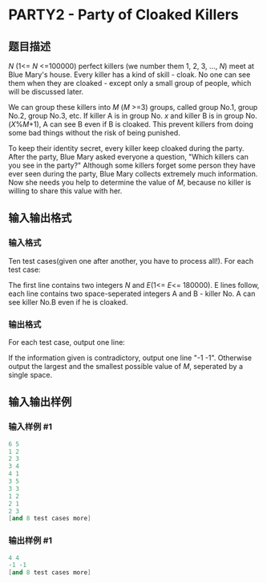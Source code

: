 # PARTY2 - Party of Cloaked Killers

## 题目描述

_N_ (1<= _N_ <=100000) perfect killers (we number them 1, 2, 3, ..., _N_) meet at Blue Mary's house. Every killer has a kind of skill - cloak. No one can see them when they are cloaked - except only a small group of people, which will be discussed later.

We can group these killers into _M_ (_M_ >=3) groups, called group No.1, group No.2, group No.3, etc. If killer A is in group No. _x_ and killer B is in group No. (_X_%_M_+1), A can see B even if B is cloaked. This prevent killers from doing some bad things without the risk of being punished.

To keep their identity secret, every killer keep cloaked during the party. After the party, Blue Mary asked everyone a question, "Which killers can you see in the party?" Although some killers forget some person they have ever seen during the party, Blue Mary collects extremely much information. Now she needs you help to determine the value of _M_, because no killer is willing to share this value with her.

## 输入输出格式

### 输入格式

Ten test cases(given one after another, you have to process all!). For each test case:

The first line contains two integers _N_ and _E_(1<= _E_<= 180000). E lines follow, each line contains two space-seperated integers A and B - killer No. A can see killer No.B even if he is cloaked.

### 输出格式

For each test case, output one line:

If the information given is contradictory, output one line "-1 -1". Otherwise output the largest and the smallest possible value of _M_, seperated by a single space.

## 输入输出样例

### 输入样例 #1

```cpp
6 5
1 2
2 3
3 4
4 1
3 5
3 3
1 2
2 1
2 3
[and 8 test cases more]
```


### 输出样例 #1

```cpp
4 4
-1 -1
[and 8 test cases more]
```


